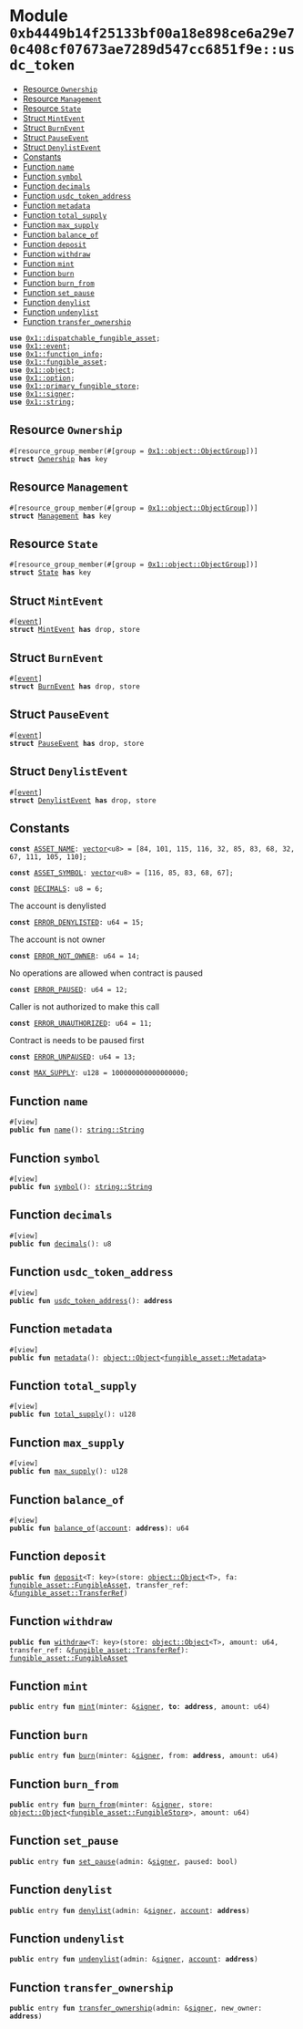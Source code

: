 
<a id="0xb4449b14f25133bf00a18e898ce6a29e70c408cf07673ae7289d547cc6851f9e_usdc_token"></a>

# Module `0xb4449b14f25133bf00a18e898ce6a29e70c408cf07673ae7289d547cc6851f9e::usdc_token`



-  [Resource `Ownership`](#0xb4449b14f25133bf00a18e898ce6a29e70c408cf07673ae7289d547cc6851f9e_usdc_token_Ownership)
-  [Resource `Management`](#0xb4449b14f25133bf00a18e898ce6a29e70c408cf07673ae7289d547cc6851f9e_usdc_token_Management)
-  [Resource `State`](#0xb4449b14f25133bf00a18e898ce6a29e70c408cf07673ae7289d547cc6851f9e_usdc_token_State)
-  [Struct `MintEvent`](#0xb4449b14f25133bf00a18e898ce6a29e70c408cf07673ae7289d547cc6851f9e_usdc_token_MintEvent)
-  [Struct `BurnEvent`](#0xb4449b14f25133bf00a18e898ce6a29e70c408cf07673ae7289d547cc6851f9e_usdc_token_BurnEvent)
-  [Struct `PauseEvent`](#0xb4449b14f25133bf00a18e898ce6a29e70c408cf07673ae7289d547cc6851f9e_usdc_token_PauseEvent)
-  [Struct `DenylistEvent`](#0xb4449b14f25133bf00a18e898ce6a29e70c408cf07673ae7289d547cc6851f9e_usdc_token_DenylistEvent)
-  [Constants](#@Constants_0)
-  [Function `name`](#0xb4449b14f25133bf00a18e898ce6a29e70c408cf07673ae7289d547cc6851f9e_usdc_token_name)
-  [Function `symbol`](#0xb4449b14f25133bf00a18e898ce6a29e70c408cf07673ae7289d547cc6851f9e_usdc_token_symbol)
-  [Function `decimals`](#0xb4449b14f25133bf00a18e898ce6a29e70c408cf07673ae7289d547cc6851f9e_usdc_token_decimals)
-  [Function `usdc_token_address`](#0xb4449b14f25133bf00a18e898ce6a29e70c408cf07673ae7289d547cc6851f9e_usdc_token_usdc_token_address)
-  [Function `metadata`](#0xb4449b14f25133bf00a18e898ce6a29e70c408cf07673ae7289d547cc6851f9e_usdc_token_metadata)
-  [Function `total_supply`](#0xb4449b14f25133bf00a18e898ce6a29e70c408cf07673ae7289d547cc6851f9e_usdc_token_total_supply)
-  [Function `max_supply`](#0xb4449b14f25133bf00a18e898ce6a29e70c408cf07673ae7289d547cc6851f9e_usdc_token_max_supply)
-  [Function `balance_of`](#0xb4449b14f25133bf00a18e898ce6a29e70c408cf07673ae7289d547cc6851f9e_usdc_token_balance_of)
-  [Function `deposit`](#0xb4449b14f25133bf00a18e898ce6a29e70c408cf07673ae7289d547cc6851f9e_usdc_token_deposit)
-  [Function `withdraw`](#0xb4449b14f25133bf00a18e898ce6a29e70c408cf07673ae7289d547cc6851f9e_usdc_token_withdraw)
-  [Function `mint`](#0xb4449b14f25133bf00a18e898ce6a29e70c408cf07673ae7289d547cc6851f9e_usdc_token_mint)
-  [Function `burn`](#0xb4449b14f25133bf00a18e898ce6a29e70c408cf07673ae7289d547cc6851f9e_usdc_token_burn)
-  [Function `burn_from`](#0xb4449b14f25133bf00a18e898ce6a29e70c408cf07673ae7289d547cc6851f9e_usdc_token_burn_from)
-  [Function `set_pause`](#0xb4449b14f25133bf00a18e898ce6a29e70c408cf07673ae7289d547cc6851f9e_usdc_token_set_pause)
-  [Function `denylist`](#0xb4449b14f25133bf00a18e898ce6a29e70c408cf07673ae7289d547cc6851f9e_usdc_token_denylist)
-  [Function `undenylist`](#0xb4449b14f25133bf00a18e898ce6a29e70c408cf07673ae7289d547cc6851f9e_usdc_token_undenylist)
-  [Function `transfer_ownership`](#0xb4449b14f25133bf00a18e898ce6a29e70c408cf07673ae7289d547cc6851f9e_usdc_token_transfer_ownership)


<pre><code><b>use</b> <a href="">0x1::dispatchable_fungible_asset</a>;
<b>use</b> <a href="">0x1::event</a>;
<b>use</b> <a href="">0x1::function_info</a>;
<b>use</b> <a href="">0x1::fungible_asset</a>;
<b>use</b> <a href="">0x1::object</a>;
<b>use</b> <a href="">0x1::option</a>;
<b>use</b> <a href="">0x1::primary_fungible_store</a>;
<b>use</b> <a href="">0x1::signer</a>;
<b>use</b> <a href="">0x1::string</a>;
</code></pre>



<a id="0xb4449b14f25133bf00a18e898ce6a29e70c408cf07673ae7289d547cc6851f9e_usdc_token_Ownership"></a>

## Resource `Ownership`



<pre><code>#[resource_group_member(#[group = <a href="_ObjectGroup">0x1::object::ObjectGroup</a>])]
<b>struct</b> <a href="usdc.md#0xb4449b14f25133bf00a18e898ce6a29e70c408cf07673ae7289d547cc6851f9e_usdc_token_Ownership">Ownership</a> <b>has</b> key
</code></pre>



<a id="0xb4449b14f25133bf00a18e898ce6a29e70c408cf07673ae7289d547cc6851f9e_usdc_token_Management"></a>

## Resource `Management`



<pre><code>#[resource_group_member(#[group = <a href="_ObjectGroup">0x1::object::ObjectGroup</a>])]
<b>struct</b> <a href="usdc.md#0xb4449b14f25133bf00a18e898ce6a29e70c408cf07673ae7289d547cc6851f9e_usdc_token_Management">Management</a> <b>has</b> key
</code></pre>



<a id="0xb4449b14f25133bf00a18e898ce6a29e70c408cf07673ae7289d547cc6851f9e_usdc_token_State"></a>

## Resource `State`



<pre><code>#[resource_group_member(#[group = <a href="_ObjectGroup">0x1::object::ObjectGroup</a>])]
<b>struct</b> <a href="usdc.md#0xb4449b14f25133bf00a18e898ce6a29e70c408cf07673ae7289d547cc6851f9e_usdc_token_State">State</a> <b>has</b> key
</code></pre>



<a id="0xb4449b14f25133bf00a18e898ce6a29e70c408cf07673ae7289d547cc6851f9e_usdc_token_MintEvent"></a>

## Struct `MintEvent`



<pre><code>#[<a href="">event</a>]
<b>struct</b> <a href="usdc.md#0xb4449b14f25133bf00a18e898ce6a29e70c408cf07673ae7289d547cc6851f9e_usdc_token_MintEvent">MintEvent</a> <b>has</b> drop, store
</code></pre>



<a id="0xb4449b14f25133bf00a18e898ce6a29e70c408cf07673ae7289d547cc6851f9e_usdc_token_BurnEvent"></a>

## Struct `BurnEvent`



<pre><code>#[<a href="">event</a>]
<b>struct</b> <a href="usdc.md#0xb4449b14f25133bf00a18e898ce6a29e70c408cf07673ae7289d547cc6851f9e_usdc_token_BurnEvent">BurnEvent</a> <b>has</b> drop, store
</code></pre>



<a id="0xb4449b14f25133bf00a18e898ce6a29e70c408cf07673ae7289d547cc6851f9e_usdc_token_PauseEvent"></a>

## Struct `PauseEvent`



<pre><code>#[<a href="">event</a>]
<b>struct</b> <a href="usdc.md#0xb4449b14f25133bf00a18e898ce6a29e70c408cf07673ae7289d547cc6851f9e_usdc_token_PauseEvent">PauseEvent</a> <b>has</b> drop, store
</code></pre>



<a id="0xb4449b14f25133bf00a18e898ce6a29e70c408cf07673ae7289d547cc6851f9e_usdc_token_DenylistEvent"></a>

## Struct `DenylistEvent`



<pre><code>#[<a href="">event</a>]
<b>struct</b> <a href="usdc.md#0xb4449b14f25133bf00a18e898ce6a29e70c408cf07673ae7289d547cc6851f9e_usdc_token_DenylistEvent">DenylistEvent</a> <b>has</b> drop, store
</code></pre>



<a id="@Constants_0"></a>

## Constants


<a id="0xb4449b14f25133bf00a18e898ce6a29e70c408cf07673ae7289d547cc6851f9e_usdc_token_ASSET_NAME"></a>



<pre><code><b>const</b> <a href="usdc.md#0xb4449b14f25133bf00a18e898ce6a29e70c408cf07673ae7289d547cc6851f9e_usdc_token_ASSET_NAME">ASSET_NAME</a>: <a href="">vector</a>&lt;u8&gt; = [84, 101, 115, 116, 32, 85, 83, 68, 32, 67, 111, 105, 110];
</code></pre>



<a id="0xb4449b14f25133bf00a18e898ce6a29e70c408cf07673ae7289d547cc6851f9e_usdc_token_ASSET_SYMBOL"></a>



<pre><code><b>const</b> <a href="usdc.md#0xb4449b14f25133bf00a18e898ce6a29e70c408cf07673ae7289d547cc6851f9e_usdc_token_ASSET_SYMBOL">ASSET_SYMBOL</a>: <a href="">vector</a>&lt;u8&gt; = [116, 85, 83, 68, 67];
</code></pre>



<a id="0xb4449b14f25133bf00a18e898ce6a29e70c408cf07673ae7289d547cc6851f9e_usdc_token_DECIMALS"></a>



<pre><code><b>const</b> <a href="usdc.md#0xb4449b14f25133bf00a18e898ce6a29e70c408cf07673ae7289d547cc6851f9e_usdc_token_DECIMALS">DECIMALS</a>: u8 = 6;
</code></pre>



<a id="0xb4449b14f25133bf00a18e898ce6a29e70c408cf07673ae7289d547cc6851f9e_usdc_token_ERROR_DENYLISTED"></a>

The account is denylisted


<pre><code><b>const</b> <a href="usdc.md#0xb4449b14f25133bf00a18e898ce6a29e70c408cf07673ae7289d547cc6851f9e_usdc_token_ERROR_DENYLISTED">ERROR_DENYLISTED</a>: u64 = 15;
</code></pre>



<a id="0xb4449b14f25133bf00a18e898ce6a29e70c408cf07673ae7289d547cc6851f9e_usdc_token_ERROR_NOT_OWNER"></a>

The account is not owner


<pre><code><b>const</b> <a href="usdc.md#0xb4449b14f25133bf00a18e898ce6a29e70c408cf07673ae7289d547cc6851f9e_usdc_token_ERROR_NOT_OWNER">ERROR_NOT_OWNER</a>: u64 = 14;
</code></pre>



<a id="0xb4449b14f25133bf00a18e898ce6a29e70c408cf07673ae7289d547cc6851f9e_usdc_token_ERROR_PAUSED"></a>

No operations are allowed when contract is paused


<pre><code><b>const</b> <a href="usdc.md#0xb4449b14f25133bf00a18e898ce6a29e70c408cf07673ae7289d547cc6851f9e_usdc_token_ERROR_PAUSED">ERROR_PAUSED</a>: u64 = 12;
</code></pre>



<a id="0xb4449b14f25133bf00a18e898ce6a29e70c408cf07673ae7289d547cc6851f9e_usdc_token_ERROR_UNAUTHORIZED"></a>

Caller is not authorized to make this call


<pre><code><b>const</b> <a href="usdc.md#0xb4449b14f25133bf00a18e898ce6a29e70c408cf07673ae7289d547cc6851f9e_usdc_token_ERROR_UNAUTHORIZED">ERROR_UNAUTHORIZED</a>: u64 = 11;
</code></pre>



<a id="0xb4449b14f25133bf00a18e898ce6a29e70c408cf07673ae7289d547cc6851f9e_usdc_token_ERROR_UNPAUSED"></a>

Contract is needs to be paused first


<pre><code><b>const</b> <a href="usdc.md#0xb4449b14f25133bf00a18e898ce6a29e70c408cf07673ae7289d547cc6851f9e_usdc_token_ERROR_UNPAUSED">ERROR_UNPAUSED</a>: u64 = 13;
</code></pre>



<a id="0xb4449b14f25133bf00a18e898ce6a29e70c408cf07673ae7289d547cc6851f9e_usdc_token_MAX_SUPPLY"></a>



<pre><code><b>const</b> <a href="usdc.md#0xb4449b14f25133bf00a18e898ce6a29e70c408cf07673ae7289d547cc6851f9e_usdc_token_MAX_SUPPLY">MAX_SUPPLY</a>: u128 = 100000000000000000;
</code></pre>



<a id="0xb4449b14f25133bf00a18e898ce6a29e70c408cf07673ae7289d547cc6851f9e_usdc_token_name"></a>

## Function `name`



<pre><code>#[view]
<b>public</b> <b>fun</b> <a href="usdc.md#0xb4449b14f25133bf00a18e898ce6a29e70c408cf07673ae7289d547cc6851f9e_usdc_token_name">name</a>(): <a href="_String">string::String</a>
</code></pre>



<a id="0xb4449b14f25133bf00a18e898ce6a29e70c408cf07673ae7289d547cc6851f9e_usdc_token_symbol"></a>

## Function `symbol`



<pre><code>#[view]
<b>public</b> <b>fun</b> <a href="usdc.md#0xb4449b14f25133bf00a18e898ce6a29e70c408cf07673ae7289d547cc6851f9e_usdc_token_symbol">symbol</a>(): <a href="_String">string::String</a>
</code></pre>



<a id="0xb4449b14f25133bf00a18e898ce6a29e70c408cf07673ae7289d547cc6851f9e_usdc_token_decimals"></a>

## Function `decimals`



<pre><code>#[view]
<b>public</b> <b>fun</b> <a href="usdc.md#0xb4449b14f25133bf00a18e898ce6a29e70c408cf07673ae7289d547cc6851f9e_usdc_token_decimals">decimals</a>(): u8
</code></pre>



<a id="0xb4449b14f25133bf00a18e898ce6a29e70c408cf07673ae7289d547cc6851f9e_usdc_token_usdc_token_address"></a>

## Function `usdc_token_address`



<pre><code>#[view]
<b>public</b> <b>fun</b> <a href="usdc.md#0xb4449b14f25133bf00a18e898ce6a29e70c408cf07673ae7289d547cc6851f9e_usdc_token_usdc_token_address">usdc_token_address</a>(): <b>address</b>
</code></pre>



<a id="0xb4449b14f25133bf00a18e898ce6a29e70c408cf07673ae7289d547cc6851f9e_usdc_token_metadata"></a>

## Function `metadata`



<pre><code>#[view]
<b>public</b> <b>fun</b> <a href="usdc.md#0xb4449b14f25133bf00a18e898ce6a29e70c408cf07673ae7289d547cc6851f9e_usdc_token_metadata">metadata</a>(): <a href="_Object">object::Object</a>&lt;<a href="_Metadata">fungible_asset::Metadata</a>&gt;
</code></pre>



<a id="0xb4449b14f25133bf00a18e898ce6a29e70c408cf07673ae7289d547cc6851f9e_usdc_token_total_supply"></a>

## Function `total_supply`



<pre><code>#[view]
<b>public</b> <b>fun</b> <a href="usdc.md#0xb4449b14f25133bf00a18e898ce6a29e70c408cf07673ae7289d547cc6851f9e_usdc_token_total_supply">total_supply</a>(): u128
</code></pre>



<a id="0xb4449b14f25133bf00a18e898ce6a29e70c408cf07673ae7289d547cc6851f9e_usdc_token_max_supply"></a>

## Function `max_supply`



<pre><code>#[view]
<b>public</b> <b>fun</b> <a href="usdc.md#0xb4449b14f25133bf00a18e898ce6a29e70c408cf07673ae7289d547cc6851f9e_usdc_token_max_supply">max_supply</a>(): u128
</code></pre>



<a id="0xb4449b14f25133bf00a18e898ce6a29e70c408cf07673ae7289d547cc6851f9e_usdc_token_balance_of"></a>

## Function `balance_of`



<pre><code>#[view]
<b>public</b> <b>fun</b> <a href="usdc.md#0xb4449b14f25133bf00a18e898ce6a29e70c408cf07673ae7289d547cc6851f9e_usdc_token_balance_of">balance_of</a>(<a href="">account</a>: <b>address</b>): u64
</code></pre>



<a id="0xb4449b14f25133bf00a18e898ce6a29e70c408cf07673ae7289d547cc6851f9e_usdc_token_deposit"></a>

## Function `deposit`



<pre><code><b>public</b> <b>fun</b> <a href="usdc.md#0xb4449b14f25133bf00a18e898ce6a29e70c408cf07673ae7289d547cc6851f9e_usdc_token_deposit">deposit</a>&lt;T: key&gt;(store: <a href="_Object">object::Object</a>&lt;T&gt;, fa: <a href="_FungibleAsset">fungible_asset::FungibleAsset</a>, transfer_ref: &<a href="_TransferRef">fungible_asset::TransferRef</a>)
</code></pre>



<a id="0xb4449b14f25133bf00a18e898ce6a29e70c408cf07673ae7289d547cc6851f9e_usdc_token_withdraw"></a>

## Function `withdraw`



<pre><code><b>public</b> <b>fun</b> <a href="usdc.md#0xb4449b14f25133bf00a18e898ce6a29e70c408cf07673ae7289d547cc6851f9e_usdc_token_withdraw">withdraw</a>&lt;T: key&gt;(store: <a href="_Object">object::Object</a>&lt;T&gt;, amount: u64, transfer_ref: &<a href="_TransferRef">fungible_asset::TransferRef</a>): <a href="_FungibleAsset">fungible_asset::FungibleAsset</a>
</code></pre>



<a id="0xb4449b14f25133bf00a18e898ce6a29e70c408cf07673ae7289d547cc6851f9e_usdc_token_mint"></a>

## Function `mint`



<pre><code><b>public</b> entry <b>fun</b> <a href="usdc.md#0xb4449b14f25133bf00a18e898ce6a29e70c408cf07673ae7289d547cc6851f9e_usdc_token_mint">mint</a>(minter: &<a href="">signer</a>, <b>to</b>: <b>address</b>, amount: u64)
</code></pre>



<a id="0xb4449b14f25133bf00a18e898ce6a29e70c408cf07673ae7289d547cc6851f9e_usdc_token_burn"></a>

## Function `burn`



<pre><code><b>public</b> entry <b>fun</b> <a href="usdc.md#0xb4449b14f25133bf00a18e898ce6a29e70c408cf07673ae7289d547cc6851f9e_usdc_token_burn">burn</a>(minter: &<a href="">signer</a>, from: <b>address</b>, amount: u64)
</code></pre>



<a id="0xb4449b14f25133bf00a18e898ce6a29e70c408cf07673ae7289d547cc6851f9e_usdc_token_burn_from"></a>

## Function `burn_from`



<pre><code><b>public</b> entry <b>fun</b> <a href="usdc.md#0xb4449b14f25133bf00a18e898ce6a29e70c408cf07673ae7289d547cc6851f9e_usdc_token_burn_from">burn_from</a>(minter: &<a href="">signer</a>, store: <a href="_Object">object::Object</a>&lt;<a href="_FungibleStore">fungible_asset::FungibleStore</a>&gt;, amount: u64)
</code></pre>



<a id="0xb4449b14f25133bf00a18e898ce6a29e70c408cf07673ae7289d547cc6851f9e_usdc_token_set_pause"></a>

## Function `set_pause`



<pre><code><b>public</b> entry <b>fun</b> <a href="usdc.md#0xb4449b14f25133bf00a18e898ce6a29e70c408cf07673ae7289d547cc6851f9e_usdc_token_set_pause">set_pause</a>(admin: &<a href="">signer</a>, paused: bool)
</code></pre>



<a id="0xb4449b14f25133bf00a18e898ce6a29e70c408cf07673ae7289d547cc6851f9e_usdc_token_denylist"></a>

## Function `denylist`



<pre><code><b>public</b> entry <b>fun</b> <a href="usdc.md#0xb4449b14f25133bf00a18e898ce6a29e70c408cf07673ae7289d547cc6851f9e_usdc_token_denylist">denylist</a>(admin: &<a href="">signer</a>, <a href="">account</a>: <b>address</b>)
</code></pre>



<a id="0xb4449b14f25133bf00a18e898ce6a29e70c408cf07673ae7289d547cc6851f9e_usdc_token_undenylist"></a>

## Function `undenylist`



<pre><code><b>public</b> entry <b>fun</b> <a href="usdc.md#0xb4449b14f25133bf00a18e898ce6a29e70c408cf07673ae7289d547cc6851f9e_usdc_token_undenylist">undenylist</a>(admin: &<a href="">signer</a>, <a href="">account</a>: <b>address</b>)
</code></pre>



<a id="0xb4449b14f25133bf00a18e898ce6a29e70c408cf07673ae7289d547cc6851f9e_usdc_token_transfer_ownership"></a>

## Function `transfer_ownership`



<pre><code><b>public</b> entry <b>fun</b> <a href="usdc.md#0xb4449b14f25133bf00a18e898ce6a29e70c408cf07673ae7289d547cc6851f9e_usdc_token_transfer_ownership">transfer_ownership</a>(admin: &<a href="">signer</a>, new_owner: <b>address</b>)
</code></pre>

